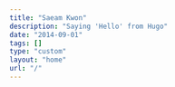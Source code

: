```yaml
---
title: "Saeam Kwon"
description: "Saying 'Hello' from Hugo"
date: "2014-09-01"
tags: []
type: "custom"
layout: "home"
url: "/"
---
```


